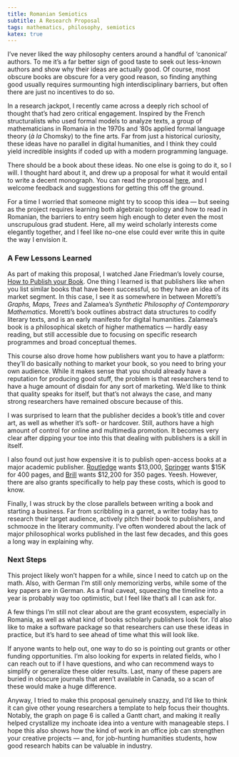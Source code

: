 ```yaml
---
title: Romanian Semiotics
subtitle: A Research Proposal
tags: mathematics, philosophy, semiotics
katex: true
---
```


I’ve never liked the way philosophy centers around a handful of ‘canonical’ authors.
To me it’s a far better sign of good taste to seek out less-known authors and show why their ideas are actually good.
Of course, most obscure books are obscure for a very good reason, so finding anything good usually requires surmounting high interdisciplinary barriers,
but often there are just no incentives to do so.

In a research jackpot, I recently came across a deeply rich school of thought that’s had zero critical engagement.
Inspired by the French structuralists who used formal models to analyze texts, 
a group of mathematicians in Romania in the 1970s and ’80s applied formal language theory (*à la* Chomsky) to the fine arts.
Far from just a historical curiosity, these ideas have no parallel in digital humanities, and I think they could yield incredible insights if coded up with a modern programming language.

There should be a book about these ideas. No one else is going to do it, so I will. 
I thought hard about it, and drew up a proposal for what it would entail to write a decent monograph.
You can read the proposal [here](https://gjoncas.github.io/static/romanian-semiotics-proposal.pdf), and I welcome feedback and suggestions for getting this off the ground.

For a time I worried that someone might try to scoop this idea — but seeing as the project requires learning both algebraic topology and how to read in Romanian,
the barriers to entry seem high enough to deter even the most unscrupulous grad student. 
Here, all my weird scholarly interests come elegantly together, and I feel like no-one else could ever write this in quite the way I envision it.

### A Few Lessons Learned

As part of making this proposal, I watched Jane Friedman’s lovely course, [How to Publish your Book](https://www.thegreatcourses.com/courses/how-to-publish-your-book).
One thing I learned is that publishers like when you list similar books that have been successful, so they have an idea of its market segment.
In this case, I see it as somewhere in between Moretti’s *Graphs, Maps, Trees* and Zalamea’s *Synthetic Philosophy of Contemporary Mathematics*.
Moretti’s book outlines abstract data structures to codify literary texts, and is an early manifesto for digital humanities.
Zalamea’s book is a philosophical sketch of higher mathematics — hardly easy reading, but still accessible due to focusing on specific research programmes and broad conceptual themes.

This course also drove home how publishers want you to have a platform: they’ll do basically nothing to market your book, so you need to bring your own audience.
While it makes sense that you should already have a reputation for producing good stuff, the problem is that researchers tend to have a huge amount of disdain for any sort of marketing.
We’d like to think that quality speaks for itself, but that’s not always the case, and many strong researchers have remained obscure because of this.

I was surprised to learn that the publisher decides a book’s title and cover art, as well as whether it’s soft- or hardcover.
Still, authors have a high amount of control for online and multimedia promotion.
It becomes very clear after dipping your toe into this that dealing with publishers is a skill in itself.

I also found out just how expensive it is to publish open-access books at a major academic publisher.
[Routledge](https://www.routledge.com/our-products/open-access-books/publishing-oa-books/book-publication-charges) wants $13,000, 
[Springer](https://www.springernature.com/gp/open-research/journals-books/books/pricing) wants $15K for 400 pages, 
and [Brill](https://brill.com/page/2244) wants $12,200 for 350 pages.
Yeesh. However, there are also grants specifically to help pay these costs, which is good to know.

Finally, I was struck by the close parallels between writing a book and starting a business.
Far from scribbling in a garret, a writer today has to research their target audience, actively pitch their book to publishers, and schmooze in the literary community.
I’ve often wondered about the lack of major philosophical works published in the last few decades, and this goes a long way in explaining why.

### Next Steps

This project likely won’t happen for a while, since I need to catch up on the math.
Also, with German I’m still only memorizing verbs, while some of the key papers are in German.
As a final caveat, squeezing the timeline into a year is probably way too optimistic, but I feel like that’s all I can ask for.

A few things I’m still not clear about are the grant ecosystem, especially in Romania, as well as what kind of books scholarly publishers look for. 
I’d also like to make a software package so that researchers can use these ideas in practice, but it’s hard to see ahead of time what this will look like.

If anyone wants to help out, one way to do so is pointing out grants or other funding opportunities.
I’m also looking for experts in related fields, who I can reach out to if I have questions, and who can recommend ways to simplify or generalize these older results.
Last, many of these papers are buried in obscure journals that aren’t available in Canada, so a scan of these would make a huge difference.

Anyway, I tried to make this proposal genuinely snazzy, and I’d like to think it can give other young researchers a template to help focus their thoughts.
Notably, the graph on page 6 is called a Gantt chart, and making it really helped crystallize my inchoate idea into a venture with manageable steps.
I hope this also shows how the kind of work in an office job can strengthen your creative projects — 
and, for job-hunting humanities students, how good research habits can be valuable in industry.
